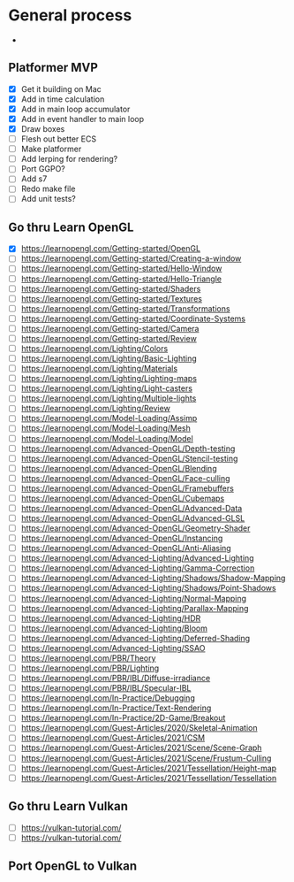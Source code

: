 # General process

-

## Platformer MVP

- [x] Get it building on Mac
- [x] Add in time calculation
- [x] Add in main loop accumulator
- [x] Add in event handler to main loop
- [x] Draw boxes
- [ ] Flesh out better ECS
- [ ] Make platformer
- [ ] Add lerping for rendering?
- [ ] Port GGPO?
- [ ] Add s7
- [ ] Redo make file
- [ ] Add unit tests?

## Go thru Learn OpenGL

- [x] https://learnopengl.com/Getting-started/OpenGL
- [ ] https://learnopengl.com/Getting-started/Creating-a-window
- [ ] https://learnopengl.com/Getting-started/Hello-Window
- [ ] https://learnopengl.com/Getting-started/Hello-Triangle
- [ ] https://learnopengl.com/Getting-started/Shaders
- [ ] https://learnopengl.com/Getting-started/Textures
- [ ] https://learnopengl.com/Getting-started/Transformations
- [ ] https://learnopengl.com/Getting-started/Coordinate-Systems
- [ ] https://learnopengl.com/Getting-started/Camera
- [ ] https://learnopengl.com/Getting-started/Review
- [ ] https://learnopengl.com/Lighting/Colors
- [ ] https://learnopengl.com/Lighting/Basic-Lighting
- [ ] https://learnopengl.com/Lighting/Materials
- [ ] https://learnopengl.com/Lighting/Lighting-maps
- [ ] https://learnopengl.com/Lighting/Light-casters
- [ ] https://learnopengl.com/Lighting/Multiple-lights
- [ ] https://learnopengl.com/Lighting/Review
- [ ] https://learnopengl.com/Model-Loading/Assimp
- [ ] https://learnopengl.com/Model-Loading/Mesh
- [ ] https://learnopengl.com/Model-Loading/Model
- [ ] https://learnopengl.com/Advanced-OpenGL/Depth-testing
- [ ] https://learnopengl.com/Advanced-OpenGL/Stencil-testing
- [ ] https://learnopengl.com/Advanced-OpenGL/Blending
- [ ] https://learnopengl.com/Advanced-OpenGL/Face-culling
- [ ] https://learnopengl.com/Advanced-OpenGL/Framebuffers
- [ ] https://learnopengl.com/Advanced-OpenGL/Cubemaps
- [ ] https://learnopengl.com/Advanced-OpenGL/Advanced-Data
- [ ] https://learnopengl.com/Advanced-OpenGL/Advanced-GLSL
- [ ] https://learnopengl.com/Advanced-OpenGL/Geometry-Shader
- [ ] https://learnopengl.com/Advanced-OpenGL/Instancing
- [ ] https://learnopengl.com/Advanced-OpenGL/Anti-Aliasing
- [ ] https://learnopengl.com/Advanced-Lighting/Advanced-Lighting
- [ ] https://learnopengl.com/Advanced-Lighting/Gamma-Correction
- [ ] https://learnopengl.com/Advanced-Lighting/Shadows/Shadow-Mapping
- [ ] https://learnopengl.com/Advanced-Lighting/Shadows/Point-Shadows
- [ ] https://learnopengl.com/Advanced-Lighting/Normal-Mapping
- [ ] https://learnopengl.com/Advanced-Lighting/Parallax-Mapping
- [ ] https://learnopengl.com/Advanced-Lighting/HDR
- [ ] https://learnopengl.com/Advanced-Lighting/Bloom
- [ ] https://learnopengl.com/Advanced-Lighting/Deferred-Shading
- [ ] https://learnopengl.com/Advanced-Lighting/SSAO
- [ ] https://learnopengl.com/PBR/Theory
- [ ] https://learnopengl.com/PBR/Lighting
- [ ] https://learnopengl.com/PBR/IBL/Diffuse-irradiance
- [ ] https://learnopengl.com/PBR/IBL/Specular-IBL
- [ ] https://learnopengl.com/In-Practice/Debugging
- [ ] https://learnopengl.com/In-Practice/Text-Rendering
- [ ] https://learnopengl.com/In-Practice/2D-Game/Breakout
- [ ] https://learnopengl.com/Guest-Articles/2020/Skeletal-Animation
- [ ] https://learnopengl.com/Guest-Articles/2021/CSM
- [ ] https://learnopengl.com/Guest-Articles/2021/Scene/Scene-Graph
- [ ] https://learnopengl.com/Guest-Articles/2021/Scene/Frustum-Culling
- [ ] https://learnopengl.com/Guest-Articles/2021/Tessellation/Height-map
- [ ] https://learnopengl.com/Guest-Articles/2021/Tessellation/Tessellation

## Go thru Learn Vulkan

- [ ] https://vulkan-tutorial.com/
- [ ] https://vulkan-tutorial.com/

## Port OpenGL to Vulkan
